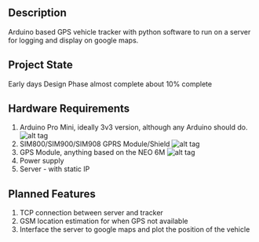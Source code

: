  Description
-------------------------------------------------------------------------------
Arduino based GPS vehicle tracker with python software to run on a server
for logging and display on google maps.


 Project State
-------------------------------------------------------------------------------
Early days
Design Phase almost complete
about 10% complete


 Hardware Requirements
-------------------------------------------------------------------------------
1. Arduino Pro Mini, ideally 3v3 version, although any Arduino should do.
![alt tag](http://tse1.mm.bing.net/th?&id=OIP.M298bc4999b4f5b87f9d0e45927128047o0&w=300&h=300&c=0&pid=1.9&rs=0&p=0)
2. SIM800/SIM900/SIM908 GPRS Module/Shield
![alt tag](http://tse2.mm.bing.net/th?id=OIP.Me3951c45a46e26ad3f973eb998e21631o0&pid=15.1)
3. GPS Module, anything based on the NEO 6M
![alt tag](http://tse1.mm.bing.net/th?id=OIP.M7d3a3fae543106df7d335a36a1936163o0&pid=15.1)
4. Power supply
5. Server - with static IP



 Planned Features
-------------------------------------------------------------------------------
1. TCP connection between server and tracker
2. GSM location estimation for when GPS not available
3. Interface the server to google maps and plot the position of the vehicle



